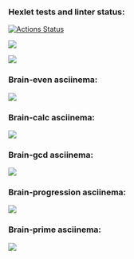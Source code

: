 ### Hexlet tests and linter status:
[![Actions Status](https://github.com/ElKlaus/frontend-project-lvl1/workflows/hexlet-check/badge.svg)](https://github.com/ElKlaus/frontend-project-lvl1/actions)

<a href="https://codeclimate.com/github/ElKlaus/frontend-project-lvl1/maintainability"><img src="https://api.codeclimate.com/v1/badges/eb698603979aadad815e/maintainability" /></a>

<a href="https://codeclimate.com/github/ElKlaus/frontend-project-lvl1/test_coverage"><img src="https://api.codeclimate.com/v1/badges/eb698603979aadad815e/test_coverage" /></a>


### Brain-even asciinema:
<a href="https://asciinema.org/a/9Lg6BE0UHdPcbzjjITxTdMccn" target="_blank"><img src="https://asciinema.org/a/9Lg6BE0UHdPcbzjjITxTdMccn.svg" /></a>

### Brain-calc asciinema:
<a href="https://asciinema.org/a/cNupu2fBuwaXKZZgu5PsaNCxj" target="_blank"><img src="https://asciinema.org/a/cNupu2fBuwaXKZZgu5PsaNCxj.svg" /></a>

### Brain-gcd asciinema:
<a href="https://asciinema.org/a/b2MR3mcJw8gj1mNgvkVjJ66KF" target="_blank"><img src="https://asciinema.org/a/b2MR3mcJw8gj1mNgvkVjJ66KF.svg" /></a>

### Brain-progression asciinema:
<a href="https://asciinema.org/a/sWzzY7JqSx1IlkmE2pbanx1Dz" target="_blank"><img src="https://asciinema.org/a/sWzzY7JqSx1IlkmE2pbanx1Dz.svg" /></a>

### Brain-prime asciinema:
<a href="https://asciinema.org/a/mP2ZYGQfk6v0SfjsdxdjeMEXM" target="_blank"><img src="https://asciinema.org/a/mP2ZYGQfk6v0SfjsdxdjeMEXM.svg" /></a>
